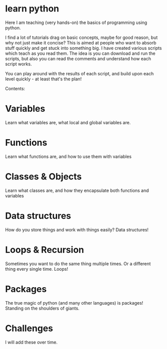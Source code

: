 # learn python
Here I am teaching (very hands-on) the basics of programming using python.

I find a lot of tutorials drag on basic concepts, maybe for good reason, but why not just make it concise?
This is aimed at people who want to absorb stuff quickly and get stuck into something big.
I have created various scripts which teach as you read them. The idea is you can download and run the scripts, but also
you can read the comments and understand how each script works.

You can play around with the results of each script, and build upon each level quickly - at least that's the plan!

Contents:
# Variables
Learn what variables are, what local and global variables are.

# Functions
Learn what functions are, and how to use them with variables

# Classes & Objects
Learn what classes are, and how they encapsulate both functions and variables

# Data structures
How do you store things and work with things easily? Data structures!

# Loops & Recursion
Sometimes you want to do the same thing multiple times. Or a different thing every single time. Loops!

# Packages
The true magic of python (and many other languages) is packages! 
Standing on the shoulders of giants.

# Challenges
I will add these over time.
